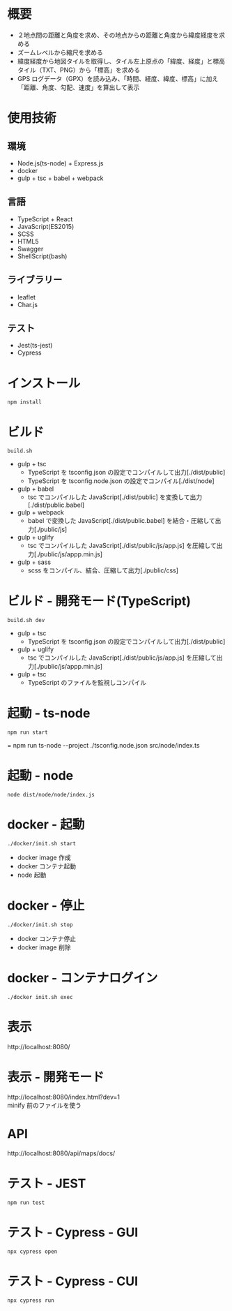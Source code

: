# 概要
- ２地点間の距離と角度を求め、その地点からの距離と角度から緯度経度を求める
- ズームレベルから縮尺を求める
- 緯度経度から地図タイルを取得し、タイル左上原点の「緯度、経度」と標高タイル（TXT、PNG）から「標高」を求める
- GPS ログデータ（GPX）を読み込み、「時間、経度、緯度、標高」に加え「距離、角度、勾配、速度」を算出して表示

# 使用技術
## 環境
- Node.js(ts-node) + Express.js
- docker
- gulp + tsc + babel + webpack
## 言語
- TypeScript + React
- JavaScript(ES2015)
- SCSS
- HTML5
- Swagger
- ShellScript(bash)
## ライブラリー
- leaflet
- Char.js
## テスト
- Jest(ts-jest)
- Cypress

# インストール
```
npm install
```

# ビルド
```
build.sh
```
- gulp + tsc
	- TypeScript を tsconfig.json の設定でコンパイルして出力[./dist/public]
	- TypeScript を tsconfig.node.json の設定でコンパイル[./dist/node]
- gulp + babel
	- tsc でコンパイルした JavaScript[./dist/public] を変換して出力[./dist/public.babel]
- gulp + webpack
	- babel で変換した JavaScript[./dist/public.babel] を結合・圧縮して出力[./public/js]
- gulp + uglify
	- tsc でコンパイルした JavaScript[./dist/public/js/app.js] を圧縮して出力[./public/js/appp.min.js]
- gulp + sass
	- scss をコンパイル、結合、圧縮して出力[./public/css]

# ビルド - 開発モード(TypeScript)
```
build.sh dev
```
- gulp + tsc
	- TypeScript を tsconfig.json の設定でコンパイルして出力[./dist/public]
- gulp + uglify
	- tsc でコンパイルした JavaScript[./dist/public/js/app.js] を圧縮して出力[./public/js/appp.min.js]
- gulp + tsc
	- TypeScript のファイルを監視しコンパイル

# 起動 - ts-node
```
npm run start
```
= npm run ts-node --project ./tsconfig.node.json src/node/index.ts

# 起動 - node
```
node dist/node/node/index.js
```

# docker - 起動
```
./docker/init.sh start
```
- docker image 作成
- docker コンテナ起動
- node 起動

# docker - 停止
```
./docker/init.sh stop
```
- docker コンテナ停止
- docker image 削除

# docker - コンテナログイン
```
./docker init.sh exec
```

# 表示
http://localhost:8080/  

# 表示 - 開発モード
http://localhost:8080/index.html?dev=1  
minify 前のファイルを使う  

# API
http://localhost:8080/api/maps/docs/  

# テスト - JEST
```
npm run test
```

# テスト - Cypress - GUI
```
npx cypress open
```

# テスト - Cypress - CUI
```
npx cypress run
```
